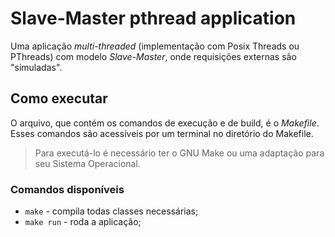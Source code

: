# Slave-Master pthread application
Uma aplicação *multi-threaded* (implementação com Posix Threads ou PThreads) com modelo *Slave-Master*, onde requisições externas são "simuladas".

## Como executar
O arquivo, que contém os comandos de execução e de build, é o *Makefile*. Esses comandos são acessíveis por um terminal no diretório do Makefile.
> Para executá-lo é necessário ter o GNU Make ou uma adaptação para seu Sistema Operacional.

### Comandos disponíveis

- `make` - compila todas classes necessárias;
- `make run` - roda a aplicação;
